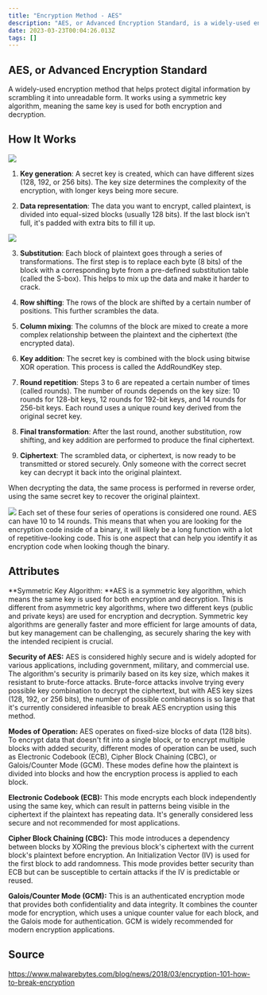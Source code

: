 ```yaml
---
title: "Encryption Method - AES"
description: "AES, or Advanced Encryption Standard, is a widely-used encryption method that helps protect digital information by scrambling it into unreadable form."
date: 2023-03-23T00:04:26.013Z
tags: []
---
```

## AES, or Advanced Encryption Standard
A widely-used encryption method that helps protect digital information by scrambling it into unreadable form. It works using a symmetric key algorithm, meaning the same key is used for both encryption and decryption. 


## How It Works

![](/velogimages/c4ad51b0-5ca0-499f-857f-819cf1d23347-image.png)

1. **Key generation**: A secret key is created, which can have different sizes (128, 192, or 256 bits). The key size determines the complexity of the encryption, with longer keys being more secure.

2. **Data representation**: The data you want to encrypt, called plaintext, is divided into equal-sized blocks (usually 128 bits). If the last block isn't full, it's padded with extra bits to fill it up.

![](/velogimages/021076e4-56aa-4e72-97a1-5afe116ae504-image.png)


3. **Substitution**: Each block of plaintext goes through a series of transformations. The first step is to replace each byte (8 bits) of the block with a corresponding byte from a pre-defined substitution table (called the S-box). This helps to mix up the data and make it harder to crack.

4. **Row shifting**: The rows of the block are shifted by a certain number of positions. This further scrambles the data.

5. **Column mixing**: The columns of the block are mixed to create a more complex relationship between the plaintext and the ciphertext (the encrypted data).

6. **Key addition**: The secret key is combined with the block using bitwise XOR operation. This process is called the AddRoundKey step.

7. **Round repetition**: Steps 3 to 6 are repeated a certain number of times (called rounds). The number of rounds depends on the key size: 10 rounds for 128-bit keys, 12 rounds for 192-bit keys, and 14 rounds for 256-bit keys. Each round uses a unique round key derived from the original secret key.

8. **Final transformation**: After the last round, another substitution, row shifting, and key addition are performed to produce the final ciphertext.

9. **Ciphertext**: The scrambled data, or ciphertext, is now ready to be transmitted or stored securely. Only someone with the correct secret key can decrypt it back into the original plaintext.

When decrypting the data, the same process is performed in reverse order, using the same secret key to recover the original plaintext.

![](/velogimages/79d64ff4-994a-4f99-925d-c7dbe1ace88a-image.png)
Each set of these four series of operations is considered one round. AES can have 10 to 14 rounds. This means that when you are looking for the encryption code inside of a binary, it will likely be a long function with a lot of repetitive-looking code. This is one aspect that can help you identify it as encryption code when looking though the binary.

## Attributes
**Symmetric Key Algorithm: **AES is a symmetric key algorithm, which means the same key is used for both encryption and decryption. This is different from asymmetric key algorithms, where two different keys (public and private keys) are used for encryption and decryption. Symmetric key algorithms are generally faster and more efficient for large amounts of data, but key management can be challenging, as securely sharing the key with the intended recipient is crucial.

**Security of AES:** AES is considered highly secure and is widely adopted for various applications, including government, military, and commercial use. The algorithm's security is primarily based on its key size, which makes it resistant to brute-force attacks. Brute-force attacks involve trying every possible key combination to decrypt the ciphertext, but with AES key sizes (128, 192, or 256 bits), the number of possible combinations is so large that it's currently considered infeasible to break AES encryption using this method.

**Modes of Operation:** AES operates on fixed-size blocks of data (128 bits). To encrypt data that doesn't fit into a single block, or to encrypt multiple blocks with added security, different modes of operation can be used, such as Electronic Codebook (ECB), Cipher Block Chaining (CBC), or Galois/Counter Mode (GCM). These modes define how the plaintext is divided into blocks and how the encryption process is applied to each block.

**Electronic Codebook (ECB):** This mode encrypts each block independently using the same key, which can result in patterns being visible in the ciphertext if the plaintext has repeating data. It's generally considered less secure and not recommended for most applications.

**Cipher Block Chaining (CBC):** This mode introduces a dependency between blocks by XORing the previous block's ciphertext with the current block's plaintext before encryption. An Initialization Vector (IV) is used for the first block to add randomness. This mode provides better security than ECB but can be susceptible to certain attacks if the IV is predictable or reused.

**Galois/Counter Mode (GCM):** This is an authenticated encryption mode that provides both confidentiality and data integrity. It combines the counter mode for encryption, which uses a unique counter value for each block, and the Galois mode for authentication. GCM is widely recommended for modern encryption applications.

## Source
https://www.malwarebytes.com/blog/news/2018/03/encryption-101-how-to-break-encryption